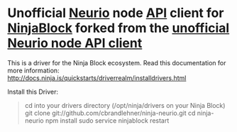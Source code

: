 # Unofficial [Neurio](http://neur.io) node [API](https://api.neur.io/docs/) client for [NinjaBlock](https://developers.ninja/legacy/index.html) forked from the [unofficial Neurio node API client](https://github.com/maaaikoool/neurio)

This is a driver for the Ninja Block ecosystem. Read this documentation for more information:<br />
http://docs.ninja.is/quickstarts/driverrealm/installdrivers.html

Install this Driver:
<blockquote>
    cd into your drivers directory (/opt/ninja/drivers on your Ninja Block)
    git clone git://github.com/cbrandlehner/ninja-neurio.git
    cd ninja-neurio
    npm install
    sudo service ninjablock restart
</blockquote>
